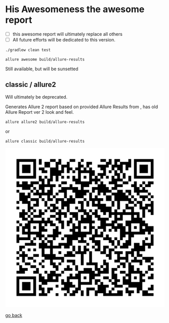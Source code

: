 # His Awesomeness the awesome report


- [ ] this awesome report will ultimately replace all others
- [ ] All future efforts will be dedicated to this version.

```shell
./gradlew clean test
```

```shell
allure awesome build/allure-results
```

Still available, but will be sunsetted

## classic <resultsDir> / allure2 <resultsDir>

Will ultimately be deprecated.

Generates Allure 2 report based on provided Allure Results from <resultsDir>, has old Allure Report ver 2 look and feel.

```shell
allure allure2 build/allure-results
```

or

```shell
allure classic build/allure-results
```

![go to allure3 awesome](qr.gif)



[go back](allure3.md#awesome)